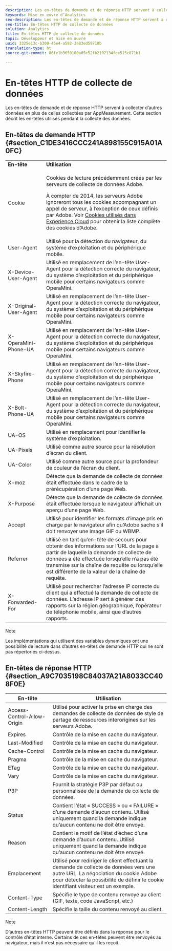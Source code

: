 ```yaml
---
description: Les en-têtes de demande et de réponse HTTP servent à collecter d’autres données en plus de celles collectées par AppMeasurement. Cette section décrit les en-têtes utilisés pendant la collecte des données.
keywords: Mise en œuvre d’Analytics
seo-description: Les en-têtes de demande et de réponse HTTP servent à collecter d’autres données en plus de celles collectées par AppMeasurement. Cette section décrit les en-têtes utilisés pendant la collecte des données.
seo-title: En-têtes HTTP de collecte de données
solution: Analytics
title: En-têtes HTTP de collecte de données
topic: Développeur et mise en œuvre
uuid: 3325e13c-b300-46e4-a592-3a83ed59718b
translation-type: ht
source-git-commit: 86fe1b3650100a05e52fb2102134fee515c871b1

---
```



# En-têtes HTTP de collecte de données

Les en-têtes de demande et de réponse HTTP servent à collecter d’autres données en plus de celles collectées par AppMeasurement. Cette section décrit les en-têtes utilisés pendant la collecte des données.

## En-têtes de demande HTTP {#section_C1DE3416CCC241A898155C915A01A0FC}

<table id="table_84D1F4B54ABE4423A2EBE840C49D3876"> 
 <tbody> 
  <tr> 
   <td> <b>En-tête</b> </td> 
   <td> <b>Utilisation</b> </td> 
  </tr> 
  <tr> 
   <td> Cookie </td> 
   <td> <p>Cookies de lecture précédemment créés par les serveurs de collecte de données Adobe. </p> <p> À compter de 2014, les serveurs Adobe ignoreront tous les cookies accompagnant un appel de serveur, à l’exception de ceux définis par Adobe. Voir <a href="https://marketing.adobe.com/resources/help/fr_FR/whitepapers/cookies/" format="https" scope="external">Cookies utilisés dans Experience Cloud</a> pour obtenir la liste complète des cookies d’Adobe. </p> </td> 
  </tr> 
  <tr> 
   <td> User-Agent </td> 
   <td> Utilisé pour la détection du navigateur, du système d’exploitation et du périphérique mobile. </td> 
  </tr> 
  <tr> 
   <td> X-Device-User-Agent </td> 
   <td> Utilisé en remplacement de l’en-tête User-Agent pour la détection correcte du navigateur, du système d’exploitation et du périphérique mobile pour certains navigateurs comme OperaMini. </td> 
  </tr> 
  <tr> 
   <td> X-Original-User-Agent </td> 
   <td> Utilisé en remplacement de l’en-tête User-Agent pour la détection correcte du navigateur, du système d’exploitation et du périphérique mobile pour certains navigateurs comme OperaMini. </td> 
  </tr> 
  <tr> 
   <td> X-OperaMini-Phone-UA </td> 
   <td> Utilisé en remplacement de l’en-tête User-Agent pour la détection correcte du navigateur, du système d’exploitation et du périphérique mobile pour certains navigateurs comme OperaMini. </td> 
  </tr> 
  <tr> 
   <td> X-Skyfire-Phone </td> 
   <td> Utilisé en remplacement de l’en-tête User-Agent pour la détection correcte du navigateur, du système d’exploitation et du périphérique mobile pour certains navigateurs comme OperaMini. </td> 
  </tr> 
  <tr> 
   <td> X-Bolt-Phone-UA </td> 
   <td> Utilisé en remplacement de l’en-tête User-Agent pour la détection correcte du navigateur, du système d’exploitation et du périphérique mobile pour certains navigateurs comme OperaMini. </td> 
  </tr> 
  <tr> 
   <td> UA-OS </td> 
   <td> Utilisé en remplacement pour identifier le système d’exploitation. </td> 
  </tr> 
  <tr> 
   <td> UA-Pixels </td> 
   <td> Utilisé comme autre source pour la résolution d’écran du client. </td> 
  </tr> 
  <tr> 
   <td> UA-Color </td> 
   <td> Utilisé comme autre source pour la profondeur de couleur de l’écran du client. </td> 
  </tr> 
  <tr> 
   <td> X-moz </td> 
   <td> Détecte que la demande de collecte de données était effectuée dans le cadre de la prérécupération d’une page Web. </td> 
  </tr> 
  <tr> 
   <td> X-Purpose </td> 
   <td> Détecte que la demande de collecte de données était effectuée lorsque le navigateur affichait un aperçu d’une page Web. </td> 
  </tr> 
  <tr> 
   <td> Accept </td> 
   <td> Utilisé pour identifier les formats d’image pris en charge par le navigateur afin qu’Adobe sache s’il doit renvoyer une image GIF ou WBMP. </td> 
  </tr> 
  <tr> 
   <td> Referrer </td> 
   <td> Utilisé en tant qu’en-tête de secours pour obtenir des informations sur l’URL de la page à partir de laquelle la demande de collecte de données a été effectuée lorsqu’elle n’a pas été transmise sur la chaîne de requête ou lorsqu’elle est différente de la valeur de la chaîne de requête. </td> 
  </tr> 
  <tr> 
   <td> X-Forwarded-For </td> 
   <td> Utilisé pour rechercher l’adresse IP correcte du client qui a effectué la demande de collecte de données. L’adresse IP sert à générer des rapports sur la région géographique, l’opérateur de téléphonie mobile, ainsi que d’autres rapports. </td> 
  </tr> 
 </tbody> 
</table>

>[!NOTE]
>
>Les implémentations qui utilisent des variables dynamiques ont une possibilité de lecture dans d’autres en-têtes de demande HTTP qui ne sont pas répertoriés ci-dessus.

## En-têtes de réponse HTTP {#section_A9C7035198C84037A21A8033CC408F0E}

| **En-tête** | **Utilisation** |
|---|---|
| Access-Control-Allow-Origin | Utilisé pour activer la prise en charge des demandes de collecte de données de style de partage de ressources interorigines sur les serveurs Adobe. |
| Expires | Contrôle de la mise en cache du navigateur. |
| Last-Modified | Contrôle de la mise en cache du navigateur. |
| Cache-Control | Contrôle de la mise en cache du navigateur. |
| Pragma | Contrôle de la mise en cache du navigateur. |
| ETag | Contrôle de la mise en cache du navigateur. |
| Vary | Contrôle de la mise en cache du navigateur. |
| P3P | Fournit la stratégie P3P par défaut ou personnalisée de la demande de collecte de données. |
| Status | Contient l’état « SUCCESS » ou « FAILURE » d’une demande d’aucun contenu. Utilisé uniquement quand la demande indique qu’aucun contenu ne doit être envoyé. |
| Reason | Contient le motif de l’état d’échec d’une demande d’aucun contenu. Utilisé uniquement quand la demande indique qu’aucun contenu ne doit être envoyé. |
| Emplacement | Utilisé pour rediriger le client effectuant la demande de collecte de données vers une autre URL. La négociation du cookie Adobe pour détecter la possibilité de définir le cookie identifiant visiteur est un exemple. |
| Content-Type | Spécifie le type de contenu renvoyé au client (GIF, texte, code JavaScript, etc.) |
| Content-Length | Spécifie la taille du contenu renvoyé au client. |

>[!NOTE]
>
>D’autres en-têtes HTTP peuvent être définis dans la réponse pour le contrôle d’état interne. Certains de ces en-têtes peuvent être renvoyés au navigateur, mais il n’est pas nécessaire qu’il les reçoit.
